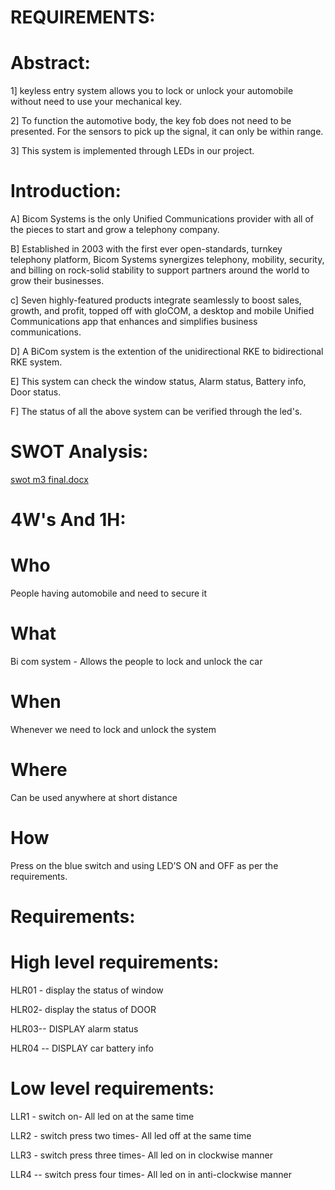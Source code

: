 # REQUIREMENTS:

# Abstract:
1] keyless entry system allows you to lock or unlock your automobile without need to use your mechanical key.

2] To function the automotive body, the key fob does not need to be presented. For the sensors to pick up the signal, it can only be within range.

3] This system is implemented through LEDs in our project.
# Introduction:

   A] Bicom Systems is the only Unified Communications provider with all of the pieces to start and grow a telephony company.  
        
   B] Established in 2003 with the first ever open-standards, turnkey telephony platform, Bicom Systems synergizes telephony, mobility, security, and billing on rock-solid stability to support partners around the world to grow their businesses. 

   c] Seven highly-featured products integrate seamlessly to boost sales, growth, and profit, topped off with gloCOM, a desktop and mobile Unified Communications app that enhances and simplifies business communications. 

   D] A BiCom system is the extention of the unidirectional RKE to bidirectional RKE system.

   E] This system can check the window status, Alarm status, Battery info, Door status.

   F] The status of all the above system can be verified through the led's.

# SWOT Analysis:
[swot m3 final.docx](https://github.com/rashmi2800/M3_Group19/files/8232587/swot.m3.final.docx)

# 4W's And 1H:
# Who
People having automobile and need to secure it
# What
Bi com system - Allows the people to lock and unlock the car
# When
Whenever we need to lock and unlock the system
# Where
Can be used anywhere at short distance
# How
Press on the blue switch and using LED’S ON and OFF as per the requirements.

# Requirements:
# High level requirements:
 HLR01 -  display the status of window
 
 HLR02- display the status of DOOR
 
 HLR03-- DISPLAY alarm status
 
 HLR04 -- DISPLAY car battery info

# Low level requirements:
 LLR1 - switch on- All led on at the same time
 
 LLR2 - switch press two times- All led off at the same time
 
 LLR3 - switch press three times- All led on in clockwise manner
 
 LLR4 -- switch press four times- All led on in anti-clockwise manner
